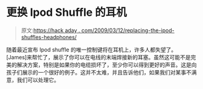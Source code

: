 # 更换 Ipod Shuffle 的耳机

> 原文:[https://hack aday . com/2009/03/12/replacing-the-ipod-shuffles-headphones/](https://hackaday.com/2009/03/12/replacing-the-ipod-shuffles-headphones/)

随着最近宣布 Ipod shuffle 的唯一控制键将在耳机上，许多人都失望了。[James]来帮忙了，展示了你可以在电线的末端焊接新的耳塞。虽然这可能不是完美的解决方案，特别是如果你的电缆损坏了，至少你可以得到更好的声音。这是向孩子们展示的一个很好的例子。这并不太难，并且告诉他们，如果我们对某事不满意，我们可以处理它。